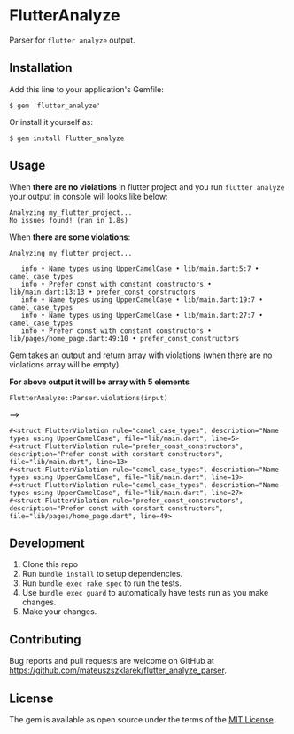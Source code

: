 # FlutterAnalyze

Parser for `flutter analyze` output.

## Installation

Add this line to your application's Gemfile:

	$ gem 'flutter_analyze'

Or install it yourself as:

    $ gem install flutter_analyze

## Usage

When **there are no violations** in flutter project and you run `flutter analyze` your output in console will looks like below:

	Analyzing my_flutter_project...
	No issues found! (ran in 1.8s)

When **there are some violations**:

	Analyzing my_flutter_project...
	
	   info • Name types using UpperCamelCase • lib/main.dart:5:7 • camel_case_types
	   info • Prefer const with constant constructors • lib/main.dart:13:13 • prefer_const_constructors
	   info • Name types using UpperCamelCase • lib/main.dart:19:7 • camel_case_types
	   info • Name types using UpperCamelCase • lib/main.dart:27:7 • camel_case_types
	   info • Prefer const with constant constructors • lib/pages/home_page.dart:49:10 • prefer_const_constructors
	   
Gem takes an output and return array with violations (when there are no violations array will be empty).

**For above output it will be array with 5 elements**

	FlutterAnalyze::Parser.violations(input)

==>

```
#<struct FlutterViolation rule="camel_case_types", description="Name types using UpperCamelCase", file="lib/main.dart", line=5>
#<struct FlutterViolation rule="prefer_const_constructors", description="Prefer const with constant constructors", file="lib/main.dart", line=13>
#<struct FlutterViolation rule="camel_case_types", description="Name types using UpperCamelCase", file="lib/main.dart", line=19>
#<struct FlutterViolation rule="camel_case_types", description="Name types using UpperCamelCase", file="lib/main.dart", line=27>
#<struct FlutterViolation rule="prefer_const_constructors", description="Prefer const with constant constructors", file="lib/pages/home_page.dart", line=49>
```

## Development

1. Clone this repo
2. Run `bundle install` to setup dependencies.
3. Run `bundle exec rake spec` to run the tests.
4. Use `bundle exec guard` to automatically have tests run as you make changes.
5. Make your changes.

## Contributing

Bug reports and pull requests are welcome on GitHub at https://github.com/mateuszszklarek/flutter_analyze_parser.

## License

The gem is available as open source under the terms of the [MIT License](https://opensource.org/licenses/MIT).
